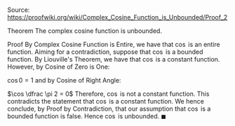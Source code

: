 # 

Source: https://proofwiki.org/wiki/Complex_Cosine_Function_is_Unbounded/Proof_2

Theorem
The complex cosine function is unbounded.

Proof
By Complex Cosine Function is Entire, we have that $\cos$ is an entire function. 
Aiming for a contradiction, suppose that $\cos$ is a bounded function.
By Liouville's Theorem, we have that $\cos$ is a constant function.
However, by Cosine of Zero is One: 

$\cos 0 = 1$
and by Cosine of Right Angle: 

$\cos \dfrac \pi 2 = 0$
Therefore, $\cos$ is not a constant function.
This contradicts the statement that $\cos$ is a constant function.
We hence conclude, by Proof by Contradiction, that our assumption that $\cos$ is a bounded function is false.
Hence $\cos$ is unbounded.
$\blacksquare$





